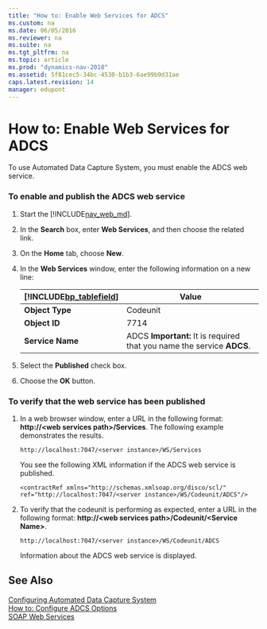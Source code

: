 ```yaml
---
title: "How to: Enable Web Services for ADCS"
ms.custom: na
ms.date: 06/05/2016
ms.reviewer: na
ms.suite: na
ms.tgt_pltfrm: na
ms.topic: article
ms.prod: "dynamics-nav-2018"
ms.assetid: 5f81cec5-34bc-4530-b1b3-6ae99b9d31ae
caps.latest.revision: 14
manager: edupont
---
```

# How to: Enable Web Services for ADCS
To use Automated Data Capture System, you must enable the ADCS web service.  

### To enable and publish the ADCS web service  

1.  Start the [!INCLUDE[nav_web_md](../developer/includes/nav_web_md.md)].  

2.  In the **Search** box, enter **Web Services**, and then choose the related link.  

3.  On the **Home** tab, choose **New**.  

4.  In the **Web Services** window, enter the following information on a new line:  

    |[!INCLUDE[bp_tablefield](../developer/includes/bp_tablefield_md.md)]|Value|  
    |---------------------------------|-----------|  
    |**Object Type**|Codeunit|  
    |**Object ID**|7714|  
    |**Service Name**|ADCS **Important:**  It is required that you name the service **ADCS**.|  

5.  Select the **Published** check box.  

6.  Choose the **OK** button.  

### To verify that the web service has been published  

1.  In a web browser window, enter a URL in the following format:  **http://\<web services path>/Services**. The following example demonstrates the results.  

    ```  
    http://localhost:7047/<server instance>/WS/Services  
    ```  

     You see the following XML information if the ADCS web service is published.  

    ```  
    <contractRef xmlns="http://schemas.xmlsoap.org/disco/scl/" ref="http://localhost:7047/<server instance>/WS/Codeunit/ADCS"/>  
    ```  

2.  To verify that the codeunit is performing as expected, enter a URL in the following format: **http://\<web services path>/Codeunit/\<Service Name>**.  

    ```  
    http://localhost:7047/<server instance>/WS/Codeunit/ADCS  
    ```  

     Information about the ADCS web service is displayed.  

## See Also  
 [Configuring Automated Data Capture System](Configuring-Automated-Data-Capture-System.md)   
 [How to: Configure ADCS Options](How-to--Configure-ADCS-Options.md)   
 [SOAP Web Services](SOAP-Web-Services.md)
